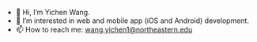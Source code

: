 - 👋 Hi, I’m Yichen Wang.
- 👀 I’m interested in web and mobile app (iOS and Android) development.
- 📫 How to reach me: wang.yichen1@northeastern.edu

<!---
twang72/twang72 is a ✨ special ✨ repository because its `README.md` (this file) appears on your GitHub profile.
You can click the Preview link to take a look at your changes.
--->
